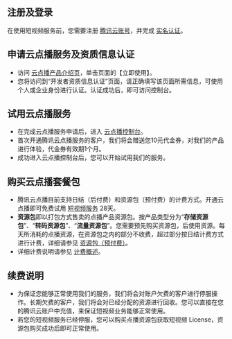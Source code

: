 ## 注册及登录

在使用短视频服务前，您需要注册 [腾讯云账号](https://cloud.tencent.com/document/product/378/17985)，并完成 [实名认证](https://cloud.tencent.com/document/product/378/3629)。


## 申请云点播服务及资质信息认证

- 访问 [云点播产品介绍页](https://cloud.tencent.com/product/vod)，单击页面的【立即使用】。
- 您将访问到“开发者资质信息认证”页面，请正确填写该页面所需信息，可使用个人或企业身份进行认证。认证成功后，即可访问控制台。

## 试用云点播服务

- 在完成云点播服务申请后，进入 [云点播控制台](https://console.cloud.tencent.com/vod)。
- 首次开通腾讯云点播服务的客户，我们将会赠送您10元代金券，对我们的产品进行体验，代金券有效期1个月。
- 成功进入云点播控制台后，您可以开始试用我们的服务。

## 购买云点播套餐包
- 腾讯云点播目前支持日结（后付费）和资源包（预付费）的计费方式。开通云点播即可免费试用 [短视频服务](https://console.cloud.tencent.com/vod/license) 28天。
- **资源包**即以打包方式售卖的点播产品资源包。按产品类型分为“**存储资源包**”、“**转码资源包**”、“**流量资源包**”。您需要预先购买资源包，后使用资源。每天所消耗的点播资源，在资源包之内的部分不收费，超过部分按日结计费方式进行计费，详细请参见 [资源包（预付费）](https://cloud.tencent.com/document/product/266/14667)。
- 详细计费说明请参见 [计费概述](https://cloud.tencent.com/document/product/266/2838)。

## 续费说明

- 为保证您能够正常使用我们的服务，我们将会对账户欠费的客户进行停服操作。长期欠费的客户，我们将会对已经分配的资源进行回收。您可以直接在您的腾讯云账户中充值，来保证短视频业务能够正常使用。
- 若您的短视频服务已经停服，您可以购买点播资源包获取短视频 License，资源包购买成功后即可正常使用。
